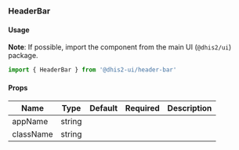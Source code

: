 ### HeaderBar

#### Usage

**Note**: If possible, import the component from the main UI (`@dhis2/ui`) package.


```js
import { HeaderBar } from '@dhis2-ui/header-bar'
```


#### Props

|Name|Type|Default|Required|Description|
|---|---|---|---|---|
|appName|string||||
|className|string||||
